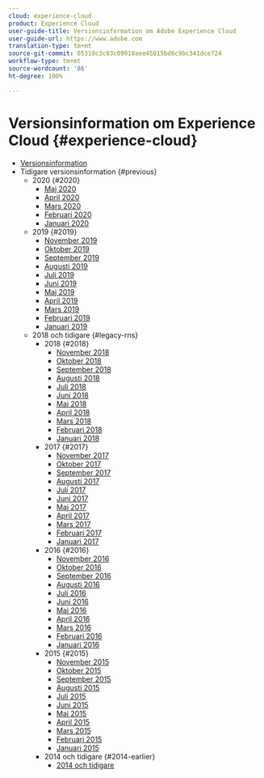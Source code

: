 ```yaml
---
cloud: experience-cloud
product: Experience Cloud
user-guide-title: Versionsinformation om Adobe Experience Cloud
user-guide-url: https://www.adobe.com
translation-type: tm+mt
source-git-commit: 05310c3c03c09918aee45015bd6c9bc341dce724
workflow-type: tm+mt
source-wordcount: '86'
ht-degree: 100%

---
```



# Versionsinformation om Experience Cloud {#experience-cloud}

+ [Versionsinformation](current.md)
+ Tidigare versionsinformation {#previous}
   + 2020 {#2020}
      + [Maj 2020](c-legacy-releases/2020/05212020.md)
      + [April 2020](c-legacy-releases/2020/04162020.md)
      + [Mars 2020](c-legacy-releases/2020/03122020.md)
      + [Februari 2020](c-legacy-releases/2020/02202020.md)
      + [Januari 2020](c-legacy-releases/2020/01162020.md)
   + 2019 {#2019}
      + [November 2019](c-legacy-releases/2019/10312019.md)
      + [Oktober 2019](c-legacy-releases/2019/10102019.md)
      + [September 2019](c-legacy-releases/2019/09122019.md)
      + [Augusti 2019](c-legacy-releases/2019/08082019.md)
      + [Juli 2019](c-legacy-releases/2019/07182019.md)
      + [Juni 2019](c-legacy-releases/2019/06132019.md)
      + [Maj 2019](c-legacy-releases/2019/05092019.md)
      + [April 2019](c-legacy-releases/2019/04112019.md)
      + [Mars 2019](c-legacy-releases/2019/03072019.md)
      + [Februari 2019](c-legacy-releases/2019/02072019.md)
      + [Januari 2019](c-legacy-releases/2019/01172019.md)
   + 2018 och tidigare {#legacy-rns}
      + 2018 {#2018}
         + [November 2018](c-legacy-releases/2018/11012018.md)
         + [Oktober 2018](c-legacy-releases/2018/10112018.md)
         + [September 2018](c-legacy-releases/2018/09132018.md)
         + [Augusti 2018](c-legacy-releases/2018/08092018.md)
         + [Juli 2018](c-legacy-releases/2018/07192018.md)
         + [Juni 2018](c-legacy-releases/2018/06142018.md)
         + [Maj 2018](c-legacy-releases/2018/05102018.md)
         + [April 2018](c-legacy-releases/2018/04122018.md)
         + [Mars 2018](c-legacy-releases/2018/03082018.md)
         + [Februari 2018](c-legacy-releases/2018/02082018.md)
         + [Januari 2018](c-legacy-releases/2018/01182018.md)
      + 2017 {#2017}
         + [November 2017](c-legacy-releases/2017/11092017.md)
         + [Oktober 2017](c-legacy-releases/2017/10262017.md)
         + [September 2017](c-legacy-releases/2017/09212017.md)
         + [Augusti 2017](c-legacy-releases/2017/08172017.md)
         + [Juli 2017](c-legacy-releases/2017/07202017.md)
         + [Juni 2017](c-legacy-releases/2017/06082017.md)
         + [Maj 2017](c-legacy-releases/2017/05182017.md)
         + [April 2017](c-legacy-releases/2017/04202017.md)
         + [Mars 2017](c-legacy-releases/2017/03092017.md)
         + [Februari 2017](c-legacy-releases/2017/02162017.md)
         + [Januari 2017](c-legacy-releases/2017/01192017.md)
      + 2016 {#2016}
         + [November 2016](c-legacy-releases/2016/11102016.md)
         + [Oktober 2016](c-legacy-releases/2016/10202016.md)
         + [September 2016](c-legacy-releases/2016/09152016.md)
         + [Augusti 2016](c-legacy-releases/2016/08182016.md)
         + [Juli 2016](c-legacy-releases/2016/07212016.md)
         + [Juni 2016](c-legacy-releases/2016/06162016.md)
         + [Maj 2016](c-legacy-releases/2016/05192016.md)
         + [April 2016](c-legacy-releases/2016/04212016.md)
         + [Mars 2016](c-legacy-releases/2016/03172016.md)
         + [Februari 2016](c-legacy-releases/2016/02182016.md)
         + [Januari 2016](c-legacy-releases/2016/01212016.md)
      + 2015 {#2015}
         + [November 2015](c-legacy-releases/2015/11052015.md)
         + [Oktober 2015](c-legacy-releases/2015/10152015.md)
         + [September 2015](c-legacy-releases/2015/09172015.md)
         + [Augusti 2015](c-legacy-releases/2015/08202015.md)
         + [Juli 2015](c-legacy-releases/2015/07162015.md)
         + [Juni 2015](c-legacy-releases/2015/06182015.md)
         + [Maj 2015](c-legacy-releases/2015/05212015.md)
         + [April 2015](c-legacy-releases/2015/04162015.md)
         + [Mars 2015](c-legacy-releases/2015/03192015.md)
         + [Februari 2015](c-legacy-releases/2015/02192015.md)
         + [Januari 2015](c-legacy-releases/2015/01152015.md)
      + 2014 och tidigare {#2014-earlier}
         + [2014 och tidigare](c-legacy-releases/2014-earlier.md)